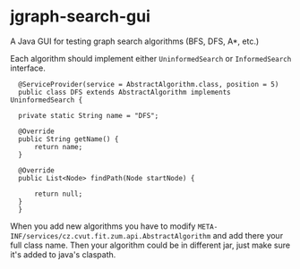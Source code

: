 jgraph-search-gui
=================

A Java GUI for testing graph search algorithms (BFS, DFS, A*, etc.)

Each algorithm should implement either `UninformedSearch` or `InformedSearch` interface.

      @ServiceProvider(service = AbstractAlgorithm.class, position = 5)
      public class DFS extends AbstractAlgorithm implements UninformedSearch {

	  private static String name = "DFS";

	  @Override
	  public String getName() {
	      return name;
	  }

	  @Override
	  public List<Node> findPath(Node startNode) {
	      
	      return null;
	  }
      }
      
      
When you add new algorithms you have to modify `META-INF/services/cz.cvut.fit.zum.api.AbstractAlgorithm` and add there your 
full class name. Then your algorithm could be in different jar, just make sure it's added to java's claspath.